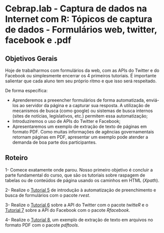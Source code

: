 #  Cebrap.lab - Captura de dados na Internet com R: Tópicos de captura de dados - Formulários web, twitter, facebook e .pdf

## Objetivos Gerais

Hoje de trabalharmos com formulários da web, com as APIs do Twitter e do Facebook ou simplesmente encerrar os 4 primeiros tutoriais. É importante salientar que cada aluno tem seu próprio ritmo e que isso será respeitado.

De forma específica:
- Aprenderemos a preeencher formulários de forma automatizada, enviá-los ao servidor da página e a capturar sua resposta. A utilização de mecanismos de busca (como google) ou sistemas de busca internos (sites de notícias, legislativos, etc.) permitem essa automatização;
- Introduziremos o uso de APIs do Twitter e Facebook;
- Apresentaremos um exemplo de extração de texto de páginas em formato PDF. Como muitas informações de agências governamentais retornam páginas em PDF, apresentar um exemplo pode atender a demanda de boa parte dos participantes.

## Roteiro

1- Comece exatamente onde parou. Nosso primeiro objetivo é concluir a parte fundamental do curso, que são os tutoriais sobre raspagem de tabelas ou de conteúdos de página usando os caminhos em HTML (*Xpath*).

2- Realize o [Tutorial 5](https://github.com/thiagomeireles/cebraplab_captura_R/blob/master/tutorials/webscraping_cebrap_05.md) de introdução à automatização de preenchimento e busca de formulários com o pacote *rvest*.

3- Realize o [Tutorial 6](https://github.com/thiagomeireles/cebraplab_captura_R/blob/master/tutorials/webscraping_cebrap_06.md) sobre a API do Twitter com o pacote *twitteR* e o [Tutorial 7](https://github.com/thiagomeireles/cebraplab_captura_R/blob/master/tutorials/webscraping_cebrap_07.md) sobre a API do Facebook com o pacote *Rfacebook*.

4- Realize o [Tutorial 8](https://github.com/thiagomeireles/cebraplab_captura_R/blob/master/tutorials/webscraping_cebrap_08.md), um exemplo de extração de texto em arquivos no formato PDF com o pacote *pdftools*.
